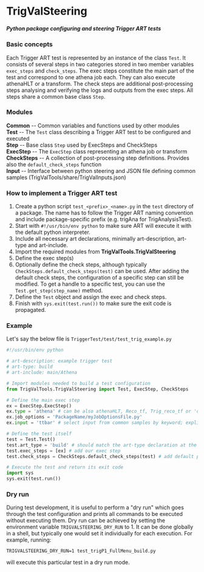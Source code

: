 # TrigValSteering
##### Python package configuring and steering Trigger ART tests


### Basic concepts
Each Trigger ART test is represented by an instance of the class `Test`. It consists of several steps in two categories
stored in two member variables `exec_steps` and `check_steps`. The exec steps constitute the main part of the
test and correspond to one athena job each. They can also execute athenaHLT or a transform. The check steps are
additional post-processing steps analysing and verifying the logs and outputs from the exec steps. All steps share
a common base class `Step`. 


### Modules
**Common** -- Common variables and functions used by other modules  
**Test** -- The `Test` class describing a Trigger ART test to be configured and executed  
**Step**  -- Base class `Step` used by ExecSteps and CheckSteps  
**ExecStep**  -- The `ExecStep` class representing an athena job or transform  
**CheckSteps**  -- A collection of post-processing step definitions. Provides also the `default_check_steps` function  
**Input**  -- Interface between python steering and JSON file defining common samples (TrigValTools/share/TrigValInputs.json)  


### How to implement a Trigger ART test
1. Create a python script `test_<prefix>_<name>.py` in the `test` directory of a package. The name has to follow the Trigger ART naming convention and include package-specific prefix (e.g. trigAna for TrigAnalysisTest).
1. Start with `#!/usr/bin/env python` to make sure ART will execute it with the default python interpreter.
1. Include all necessary art declarations, minimally art-description, art-type and art-include.
1. Import the required modules from **TrigValTools.TrigValSteering**
1. Define the exec step(s)
1. Optionally define the check steps, although typically `CheckSteps.default_check_steps(test)` can be used. After
adding the default check steps, the configuration of a specific step can still be modified. To get a handle to a
specific test, you  can use the `Test.get_step(step_name)` method.
1. Define the `Test` object and assign the exec and check steps.
1. Finish with `sys.exit(test.run())` to make sure the exit code is propagated.


### Example
Let's say the below file is `TriggerTest/test/test_trig_example.py`
```python
#!/usr/bin/env python

# art-description: example trigger test
# art-type: build
# art-include: main/Athena

# Import modules needed to build a test configuration
from TrigValTools.TrigValSteering import Test, ExecStep, CheckSteps

# Define the main exec step
ex = ExecStep.ExecStep()
ex.type = 'athena' # can be also athenaHLT, Reco_tf, Trig_reco_tf or 'other'
ex.job_options = 'PackageName/myJobOptionsFile.py'
ex.input = 'ttbar' # select input from common samples by keyword; explicit input is also possible

# Define the test itself
test = Test.Test()
test.art_type = 'build' # should match the art-type declaration at the top
test.exec_steps = [ex] # add our exec step
test.check_steps = CheckSteps.default_check_steps(test) # add default post-processing

# Execute the test and return its exit code
import sys
sys.exit(test.run())
```

### Dry run
During test development, it is useful to perform a "dry run" which goes through the test configuration and prints all
commands to be executed without executing them. Dry run can be achieved by setting the environment variable
`TRIGVALSTEERING_DRY_RUN` to 1. It can be done globally in a shell, but typically one would set it individually for
each execution. For example, running:
```
TRIGVALSTEERING_DRY_RUN=1 test_trigP1_FullMenu_build.py
```
will execute this particular test in a dry run mode.
